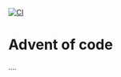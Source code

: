 [![CI](https://github.com/meliasson/advent-of-code/actions/workflows/ci.yml/badge.svg)](https://github.com/meliasson/advent-of-code/actions/workflows/ci.yml)

# Advent of code

....
